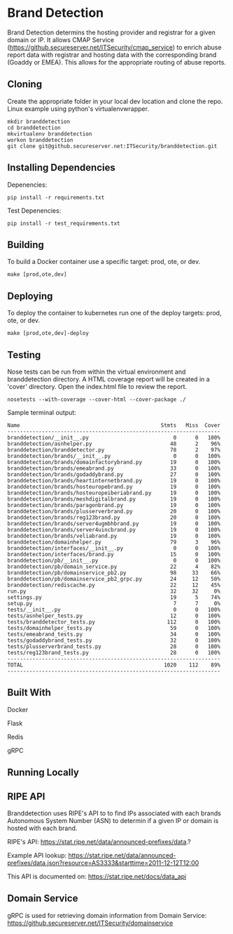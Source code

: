 # Brand Detection
Brand Detection determins the hosting provider and registrar for a given domain or IP. It allows CMAP Service (https://github.secureserver.net/ITSecurity/cmap_service) to enrich abuse report data with registrar and hosting data with the corresponding brand (Goaddy or EMEA). This allows for the appropriate routing of abuse reports.

## Cloning
Create the appropriate folder in your local dev location and clone the repo.
Linux example using python's virtualenvwrapper.
```
mkdir branddetection
cd branddetection
mkvirtualenv branddetection
workon branddetection
git clone git@github.secureserver.net:ITSecurity/branddetection.git
```

## Installing Dependencies
Depenencies:
```
pip install -r requirements.txt
```
Test Depenencies:
```
pip install -r test_requirements.txt
```

## Building
To build a Docker container use a specific target: prod, ote, or dev.
```
make [prod,ote,dev]
```

## Deploying
To deploy the container to kubernetes run one of the deploy targets: prod, ote, or dev.
```
make [prod,ote,dev]-deploy
```

## Testing
Nose tests can be run from within the virtual environment and branddetection directory. A HTML coverage report will be created in a 'cover' directory. Open the index.html file to review the report.
```
nosetests --with-coverage --cover-html --cover-package ./
```
Sample terminal output:
```
Name                                             Stmts   Miss  Cover
--------------------------------------------------------------------
branddetection/__init__.py                           0      0   100%
branddetection/asnhelper.py                         48      2    96%
branddetection/branddetector.py                     78      2    97%
branddetection/brands/__init__.py                    0      0   100%
branddetection/brands/domainfactorybrand.py         19      0   100%
branddetection/brands/emeabrand.py                  33      0   100%
branddetection/brands/godaddybrand.py               27      0   100%
branddetection/brands/heartinternetbrand.py         19      0   100%
branddetection/brands/hosteuropebrand.py            19      0   100%
branddetection/brands/hosteuropeiberiabrand.py      19      0   100%
branddetection/brands/meshdigitalbrand.py           19      0   100%
branddetection/brands/paragonbrand.py               19      0   100%
branddetection/brands/plusserverbrand.py            20      0   100%
branddetection/brands/reg123brand.py                20      0   100%
branddetection/brands/server4ugmbhbrand.py          19      0   100%
branddetection/brands/server4uincbrand.py           19      0   100%
branddetection/brands/veliabrand.py                 19      0   100%
branddetection/domainhelper.py                      79      3    96%
branddetection/interfaces/__init__.py                0      0   100%
branddetection/interfaces/brand.py                  15      0   100%
branddetection/pb/__init__.py                        0      0   100%
branddetection/pb/domain_service.py                 22      4    82%
branddetection/pb/domainservice_pb2.py              98     33    66%
branddetection/pb/domainservice_pb2_grpc.py         24     12    50%
branddetection/rediscache.py                        22     12    45%
run.py                                              32     32     0%
settings.py                                         19      5    74%
setup.py                                             7      7     0%
tests/__init__.py                                    0      0   100%
tests/asnhelper_tests.py                            12      0   100%
tests/branddetector_tests.py                       112      0   100%
tests/domainhelper_tests.py                         59      0   100%
tests/emeabrand_tests.py                            34      0   100%
tests/godaddybrand_tests.py                         32      0   100%
tests/plusserverbrand_tests.py                      28      0   100%
tests/reg123brand_tests.py                          28      0   100%
--------------------------------------------------------------------
TOTAL                                             1020    112    89%
--------------------------------------------------------------------
```

## Built With
Docker

Flask

Redis

gRPC

## Running Locally

## RIPE API
Branddetection uses RIPE's API to to find IPs associated with each brands Autonomous System Number (ASN) to determin if a given IP or domain is hosted with each brand.

RIPE's API:
https://stat.ripe.net/data/announced-prefixes/data.?

Example API lookup:
https://stat.ripe.net/data/announced-prefixes/data.json?resource=AS3333&starttime=2011-12-12T12:00

This API is documented on:
https://stat.ripe.net/docs/data_api

## Domain Service
gRPC is used for retrieving domain information from Domain Service:
https://github.secureserver.net/ITSecurity/domainservice